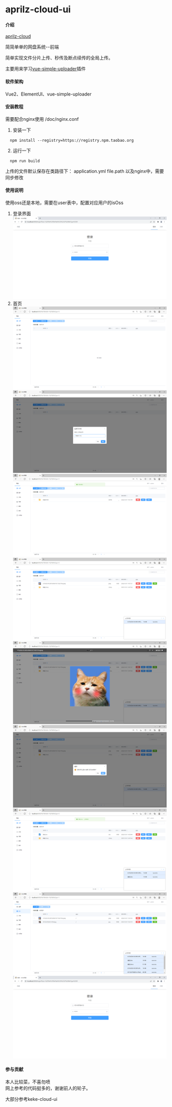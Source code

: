 # aprilz-cloud-ui

#### 介绍

[aprilz-cloud](https://github.com/liushaohui1/aprilz-cloud.git)

简简单单的网盘系统--前端

简单实现文件分片上传、秒传及断点续传的全局上传。

主要用来学习[vue-simple-uploader](https://github.com/simple-uploader/vue-uploader/blob/master/README_zh-CN.md )插件

#### 软件架构
Vue2、ElementUI、vue-simple-uploader


#### 安装教程

需要配合nginx使用   /doc/nginx.conf

1. 安装一下  
````
  npm install --registry=https://registry.npm.taobao.org  
````
2. 运行一下
````
  npm run build
````


上传的文件默认保存在类路径下： application.yml file.path 以及nginx中，需要同步修改



#### 使用说明



使用oss还是本地，需要在user表中，配置对应用户的isOss

1. 登录界面
   ![Image text](image/Snipaste_2022-03-01_15-04-44.png)
2. 首页
   ![Image text](image/Snipaste_2022-03-01_14-57-06.png)
   ![Image text](image/Snipaste_2022-03-01_14-57-41.png)
   ![Image text](image/Snipaste_2022-03-01_14-57-48.png)
   ![Image text](image/Snipaste_2022-03-01_14-58-05.png)
   ![Image text](image/Snipaste_2022-03-01_14-58-19.png)
   ![Image text](image/Snipaste_2022-03-01_14-58-32.png)
   ![Image text](image/Snipaste_2022-03-01_14-59-51.png)
   ![Image text](image/Snipaste_2022-03-01_15-02-44.png)
   ![Image text](image/Snipaste_2022-03-01_15-04-44.png)

#### 参与贡献

本人比较菜，不喜勿喷  
网上参考的代码挺多的，谢谢前人的轮子。

大部分参考keke-cloud-ui

